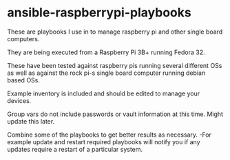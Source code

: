 # ansible-raspberrypi-playbooks
These are playbooks I use in to manage raspberry pi and other single board computers.

They are being executed from a Raspberry Pi 3B+ running Fedora 32.

These have been tested against raspberry pis running several different OSs as well as against the rock pi-s single board computer running debian based OSs.

Example inventory is included and should be edited to manage your devices.

Group vars do not include passwords or vault information at this time.  Might update this later.

Combine some of the playbooks to get better results as necessary.
-For example update and restart required playbooks will notify you if any updates require a restart of a particular system.

